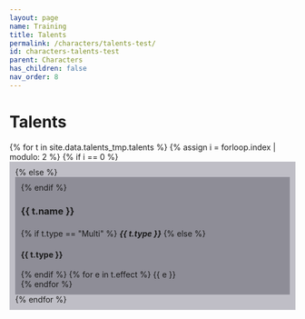 ```yaml
---
layout: page
name: Training
title: Talents
permalink: /characters/talents-test/
id: characters-talents-test
parent: Characters
has_children: false
nav_order: 8
---
```


# Talents

<section>
{% for t in site.data.talents_tmp.talents %}
    {% assign i = forloop.index | modulo: 2 %}
        {% if i == 0 %}
            <div style="background-color: #37344f50; padding: 10px">
        {% else %}
            <div style="background-color: #23213050; padding: 10px">
        {% endif %}
    <h3 style="padding-bottom:5px">{{ t.name }}</h3>
    {% if t.type == "Multi" %}
        <strong><em>{{ t.type }}</em></strong>
    {% else %}
        <h4>{{ t.type }}</h4>
    {% endif %}
    {% for e in t.effect %}
        {{ e }}
        <br>
    {% endfor %}
    </div>
{% endfor %}

</section>